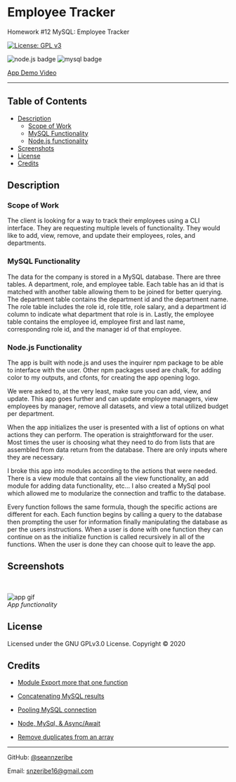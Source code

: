 # Employee Tracker
Homework #12 MySQL: Employee Tracker

[![License: GPL v3](https://img.shields.io/badge/License-GPLv3-blue.svg)](https://github.com/Seannzeribe/Module-12-Employee-Tracker/blob/main/LICENSE)

![node.js badge](https://img.shields.io/badge/node.js%20-%2343853D.svg?&style=for-the-badge&logo=node.js&logoColor=white)
![mysql badge](https://img.shields.io/badge/mysql-%2300f.svg?&style=for-the-badge&logo=mysql&logoColor=white)

[App Demo Video](https://drive.google.com/file/d/1JA8L7QXGOGGZPGqpOGg7BqK7WFFJ0KPB/view?authuser=2)

---
## Table of Contents
 * [Description](#description)
    + [Scope of Work](#scope-of-work)
    + [MySQL Functionality](#mysql-functionality)
    + [Node.js functionality](#nodejs-functionality)
  * [Screenshots](#screenshots)
  * [License](#license)
  * [Credits](#credits)

## Description

### Scope of Work
The client is looking for a way to track their employees using a CLI interface. They are requesting multiple levels of functionality. They would like to add, view, remove, and update their employees, roles, and departments. 

### MySQL Functionality
The data for the company is stored in a MySQL database. There are three tables. A department, role, and employee table. Each table has an id that is matched with another table allowing them to be joined for better querying. The department table contains the department id and the department name. The role table includes the role id, role title, role salary, and a department id column to indicate what department that role is in. Lastly, the employee table contains the employee id, employee first and last name, corresponding role id, and the manager id of that employee.

### Node.js Functionality
The app is built with node.js and uses the inquirer npm package to be able to interface with the user. Other npm packages used are chalk, for adding color to my outputs, and cfonts, for creating the app opening logo. 

We were asked to, at the very least, make sure you can add, view, and update. This app goes further and can update employee managers, view employees by manager, remove all datasets, and view a total utilized budget per department. 

When the app initializes the user is presented with a list of options on what actions they can perform. The operation is straightforward for the user. Most times the user is choosing what they need to do from lists that are assembled from data return from the database. There are only inputs where they are necessary. 

I broke this app into modules according to the actions that were needed. There is a view module that contains all the view functionality, an add module for adding data functionality, etc... I also created a MySql pool which allowed me to modularize the connection and traffic to the database.

Every function follows the same formula, though the specific actions are different for each. Each function begins by calling a query to the database then prompting the user for information finally manipulating the database as per the users instructions. When a user is done with one function they can continue on as the initialize function is called recursively in all of the functions. When the user is done they can choose quit to leave the app.


## Screenshots

<summary><strong></strong></summary>
<br>


![app gif](app/assets/images/screenshots/employee_tracker.gif?raw=true)
<br>
_App functionality_
<br>

## License
Licensed under the GNU GPLv3.0 License. Copyright © 2020

## Credits

* [Module Export more that one function](https://stackoverflow.com/questions/16631064/declare-multiple-module-exports-in-node-js/50692464)

* [Concatenating MySQL results](https://stackoverflow.com/questions/4494775/mysql-concat-function)

* [Pooling MySQL connection](https://stackoverflow.com/questions/18496540/node-js-mysql-connection-pooling)

* [Node, MySql, & Async/Await](https://codeburst.io/node-js-mysql-and-async-await-6fb25b01b628) 

* [Remove duplicates from an array](https://www.javascripttutorial.net/array/javascript-remove-duplicates-from-array/)

---

GitHub: [@seannzeribe](https://github.com/Seannzeribe/Module-12-Employee-Tracker/)

Email: [snzeribe16@gmail.com](snzeribe16@gmail.com)
